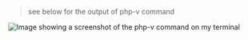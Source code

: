 > see below for the output of php-v command

![Image showing a screenshot of the php-v command on my terminal](/php-v.JPG "The output of php-v command")